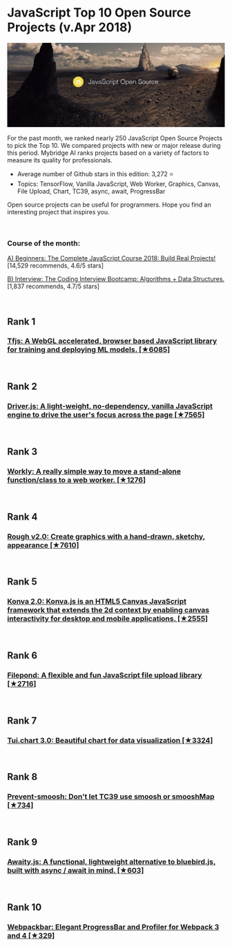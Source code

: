 # JavaScript Top 10 Open Source Projects (v.Apr 2018)

<img src="apr-js-opensource.jpg" width="800" alt="Mybridge"></a>

For the past month, we ranked nearly 250 JavaScript Open Source Projects to pick the Top 10. 
We compared projects with new or major release during this period. Mybridge AI ranks projects based on a variety of factors to measure its quality for professionals.

* Average number of Github stars in this edition: 3,272 ⭐️
* Topics: TensorFlow, Vanilla JavaScript, Web Worker, Graphics, Canvas, File Upload, Chart, TC39, async, await, ProgressBar

Open source projects can be useful for programmers. Hope you find an interesting project that inspires you.

<br>

### Course of the month:

[A) Beginners: The Complete JavaScript Course 2018: Build Real Projects!](http://bit.ly/2m4j6qE) [14,529 recommends, 4.6/5 stars]

[B) Interview: The Coding Interview Bootcamp: Algorithms + Data Structures.](http://bit.ly/2HfnPyJ) [1,837 recommends, 4.7/5 stars]

<br>

## Rank 1
### [Tfjs: A WebGL accelerated, browser based JavaScript library for training and deploying ML models. [★6085]](https://github.com/tensorflow/tfjs?utm_source=mybridge&utm_medium=blog&utm_campaign=read_more)


<br>

## Rank 2
### [Driver.js: A light-weight, no-dependency, vanilla JavaScript engine to drive the user's focus across the page [★7565]](https://github.com/kamranahmedse/driver.js?utm_source=mybridge&utm_medium=blog&utm_campaign=read_more)


<br>

## Rank 3
### [Workly: A really simple way to move a stand-alone function/class to a web worker.  [★1276]](https://github.com/pshihn/workly?utm_source=mybridge&utm_medium=blog&utm_campaign=read_more)


<br>

## Rank 4
### [Rough v2.0: Create graphics with a hand-drawn, sketchy, appearance [★7610]](https://github.com/pshihn/rough?utm_source=mybridge&utm_medium=blog&utm_campaign=read_more)


<br>

## Rank 5
### [Konva 2.0: Konva.js is an HTML5 Canvas JavaScript framework that extends the 2d context by enabling canvas interactivity for desktop and mobile applications. [★2555]](https://github.com/konvajs/konva?utm_source=mybridge&utm_medium=blog&utm_campaign=read_more)


<br>

## Rank 6
### [Filepond: A flexible and fun JavaScript file upload library  [★2716]](https://github.com/pqina/filepond?utm_source=mybridge&utm_medium=blog&utm_campaign=read_more)


<br>

## Rank 7
### [Tui.chart 3.0: Beautiful chart for data visualization  [★3324]](https://github.com/nhnent/tui.chart?utm_source=mybridge&utm_medium=blog&utm_campaign=read_more)


<br>

## Rank 8
### [Prevent-smoosh: Don't let TC39 use smoosh or smooshMap [★734]](https://github.com/staltz/prevent-smoosh?utm_source=mybridge&utm_medium=blog&utm_campaign=read_more)


<br>

## Rank 9
### [Awaity.js: A functional, lightweight alternative to bluebird.js, built with async / await in mind. [★603]](https://github.com/asfktz/Awaity.js?utm_source=mybridge&utm_medium=blog&utm_campaign=read_more)


<br>

## Rank 10
### [Webpackbar: Elegant ProgressBar and Profiler for Webpack 3 and 4 [★329]](https://github.com/nuxt/webpackbar?utm_source=mybridge&utm_medium=blog&utm_campaign=read_more)
